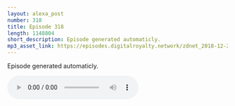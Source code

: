 ```yaml
---
layout: alexa_post
number: 318
title: Episode 318
length: 1148804
short_description: Episode generated automaticly.
mp3_asset_link: https://episodes.digitalroyalty.network/zdnet_2018-12-29_01-00-04.mp3
---
```


Episode generated automaticly.

<audio controls>
    <source src="{{ page.mp3_asset_link }}" type="audio/mpeg">
</audio>